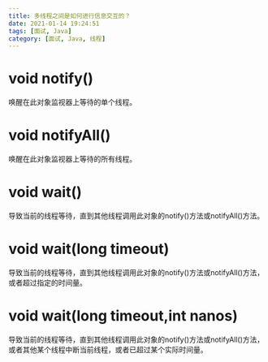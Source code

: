 ```yaml
---
title: 多线程之间是如何进行信息交互的？
date: 2021-01-14 19:24:51
tags: [面试, Java]
category: [面试, Java, 线程]
---
```


# void notify()

唤醒在此对象监视器上等待的单个线程。

# void notifyAll()

唤醒在此对象监视器上等待的所有线程。

# void wait()

导致当前的线程等待，直到其他线程调用此对象的notify()方法或notifyAll()方法。

# void wait(long timeout)

导致当前的线程等待，直到其他线程调用此对象的notify()方法或notifyAll()方法，或者超过指定的时间量。

# void wait(long timeout,int nanos)

导致当前的线程等待，直到其他线程调用此对象的notify()方法或notifyAll()方法，或者其他某个线程中断当前线程，或者已超过某个实际时间量。

